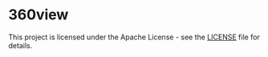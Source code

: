 # 360view
This project is licensed under the Apache License - see the [LICENSE](LICENSE) file for details.
